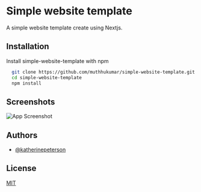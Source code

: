
# Simple website template

A simple website template create using Nextjs.


## Installation

Install simple-website-template with npm

```bash
  git clone https://github.com/muthhukumar/simple-website-template.git
  cd simple-website-template
  npm install
```
    
## Screenshots

![App Screenshot](https://user-images.githubusercontent.com/63153493/125195641-2896fe80-e274-11eb-914f-020e42d1f14f.png)

  
## Authors

- [@katherinepeterson](https://www.github.com/octokatherine)

  
## License

[MIT](https://github.com/muthhukumar/simple-website-template/blob/main/LICENSE)
